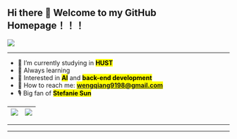 
## Hi there 👋 Welcome to my GitHub Homepage！！！

<img align="center" 
    src="https://readme-typing-svg.demolab.com?font=jetbrains+mono&size=21&pause=1000&color=A9BFFF&background=C9ECFF1F&center=true&vCenter=true&width=550&height=70&lines=Hope+you+find+something+interesting+here;Happy+browsing!+%F0%9F%98%8A" />

---

- 🦄 I’m currently studying in <mark><strong>HUST</strong></mark>
- 🦙 Always learning
- 🐝 Interested in <mark><strong>AI</strong></mark> and <mark><strong>back-end development</strong></mark>
- 🦕 How to reach me: <mark><strong>wengqiang9198@gmail.com</strong></mark>
- 🎙️  Big fan of <mark><strong>Stefanie Sun</strong></mark>

| <img align="center" src="https://github-readme-stats.vercel.app/api?username=Tsubaki-01&show_icons=true&theme=flag-india&hide_border=true" /> | <img align="center" src="https://github-readme-stats.vercel.app/api/top-langs/?username=Tsubaki-01&hide=HTML,Javascript,CSS&layout=compact&hide_border=true" />|
| ------------- | ------------- |

---

<!--START_SECTION:activity-->

<!--END_SECTION:activity-->

---



